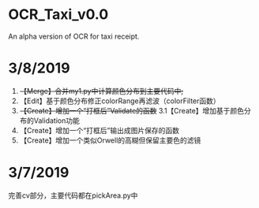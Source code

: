 # OCR_Taxi_v0.0
An alpha version of OCR for taxi receipt.

# 3/8/2019
1. ~~【Merge】合并my1.py中计算颜色分布到主要代码中;~~
2. 【Edit】基于颜色分布修正colorRange再滤波（colorFilter函数）
3. ~~【Create】增加一个“打框后”Validate的函数~~
3.1【Create】增加基于颜色分布的Validation功能
4. 【Create】增加一个“打框后”输出成图片保存的函数
5. 【Create】增加一个类似Orwell的高糊但保留主要色的滤镜

# 3/7/2019
完善cv部分，主要代码都在pickArea.py中



